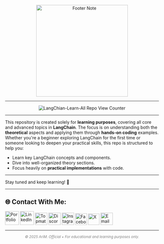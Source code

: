<p align="center"><img src="https://github.com/user-attachments/assets/a0642af5-5812-44aa-b5b6-bf8ebe5c148b" alt="Footer Note" width="300"/></p>

--- 
<p align="center"><img src="https://komarev.com/ghpvc/?username=AritraOfficial&label=LangChian-Learn-All%20Repo%20Views&color=74a892&style=flat-square" alt="LangChian-Learn-All Repo View Counter" /></p>

---
This repository is created solely for **learning purposes**, covering all core and advanced topics in **LangChain**. The focus is on understanding both the **theoretical** aspects and applying them through **hands-on coding** examples.
Whether you're a beginner exploring LangChain for the first time or someone looking to deepen your practical skills, this repo is structured to help you:

- Learn key LangChain concepts and components.
- Dive into well-organized theory sections.
- Focus heavily on **practical implementations** with code.

---

Stay tuned and keep learning! 🚀

---

## 🌐 Contact With Me:
<a href="https://arim-official.netlify.app/"><img src="https://img.icons8.com/?size=100&id=795qk1cgVrmZ&format=png&color=000000" width="45" alt="Portfolio" /></a>
<a href="https://www.linkedin.com/in/aritramukherjeeofficial/"><img src="https://img.icons8.com/?size=100&id=13930&format=png&color=000000" width="45" alt="LinkedIn" /></a>
<a href="https://topmate.io/aritram_official/"><img src="https://topmate.io/favicon.svg" width="40" alt="Topmate" /></a>
<a href="https://discord.com/users/am_official_"><img src="https://cdn.simpleicons.org/discord/7289DA" width="40" alt="Discord" /></a>
<a href="https://www.instagram.com/aritramukherjee_official/?__pwa=1"><img src="https://raw.githubusercontent.com/rahuldkjain/github-profile-readme-generator/master/src/images/icons/Social/instagram.svg" width="40" alt="Instagram" /></a> 
<a href="https://www.facebook.com/aritra.mukherjee.35762241"><img src="https://cdn.simpleicons.org/facebook/1877F2" width="38" alt="Facebook" /></a>
<a href="https://x.com/aritramofficial"><img src="https://cdn.simpleicons.org/x/FFFFFF" width="37" alt="X" /></a>
<a href="mailto:aritra.work.official@gmail.com"><img src="https://cdn.simpleicons.org/gmail/D14634" width="40" alt="Email" /></a>

---
<p align="center" style="color:gray">
  <sub><i>© 2025 AriM. Official • For educational and learning purposes only.</i></sub>
</p>

